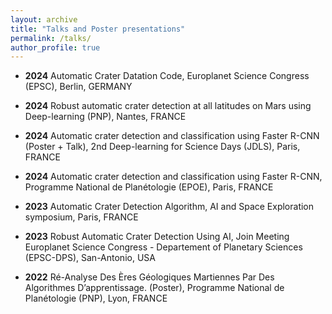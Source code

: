```yaml
---
layout: archive
title: "Talks and Poster presentations"
permalink: /talks/
author_profile: true
---
```


* **2024** Automatic Crater Datation Code, Europlanet Science Congress (EPSC), Berlin, GERMANY
  
* **2024** Robust automatic crater detection at all latitudes on Mars using Deep-learning (PNP), Nantes, FRANCE
  
* **2024** Automatic crater detection and classification using Faster R-CNN (Poster + Talk), 2nd Deep-learning for Science Days (JDLS), Paris, FRANCE
  
* **2024** Automatic crater detection and classification using Faster R-CNN, Programme National de Planétologie (EPOE), Paris, FRANCE

* **2023** Automatic Crater Detection Algorithm, AI and Space Exploration symposium, Paris, FRANCE 

* **2023** Robust Automatic Crater Detection Using AI, Join Meeting Europlanet Science Congress - Departement of Planetary Sciences (EPSC-DPS), San-Antonio, USA

* **2022** Ré-Analyse Des Ères Géologiques Martiennes Par Des Algorithmes D’apprentissage. (Poster), Programme National de Planétologie (PNP), Lyon, FRANCE 
